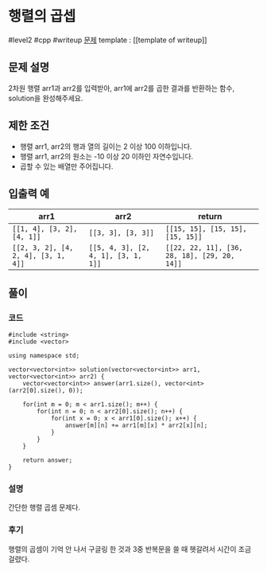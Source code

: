 # 행렬의 곱셉

#level2 #cpp #writeup
[문제](https://school.programmers.co.kr/learn/courses/30/lessons/12949)
template : [[template of writeup]]

## 문제 설명

2차원 행렬 arr1과 arr2를 입력받아, arr1에 arr2를 곱한 결과를 반환하는 함수, solution을 완성해주세요.

## 제한 조건

- 행렬 arr1, arr2의 행과 열의 길이는 2 이상 100 이하입니다.
- 행렬 arr1, arr2의 원소는 -10 이상 20 이하인 자연수입니다.
- 곱할 수 있는 배열만 주어집니다.

## 입출력 예

| arr1                                | arr2                                | return                                       |
| ----------------------------------- | ----------------------------------- | -------------------------------------------- |
| `[[1, 4], [3, 2], [4, 1]]`          | `[[3, 3], [3, 3]]`                  | `[[15, 15], [15, 15], [15, 15]]`             |
| `[[2, 3, 2], [4, 2, 4], [3, 1, 4]]` | `[[5, 4, 3], [2, 4, 1], [3, 1, 1]]` | `[[22, 22, 11], [36, 28, 18], [29, 20, 14]]` |

## 풀이

### 코드

```
#include <string>
#include <vector>

using namespace std;

vector<vector<int>> solution(vector<vector<int>> arr1, vector<vector<int>> arr2) {
    vector<vector<int>> answer(arr1.size(), vector<int>(arr2[0].size(), 0));
    
    for(int m = 0; m < arr1.size(); m++) {
        for(int n = 0; n < arr2[0].size(); n++) {
            for(int x = 0; x < arr1[0].size(); x++) {
                answer[m][n] += arr1[m][x] * arr2[x][n];
            }
        }
    }
    
    return answer;
}
```

### 설명

간단한 행렬 곱셈 문제다.

### 후기

행렬의 곱셈이 기억 안 나서 구글링 한 것과 3중 반복문을 쓸 때 헷갈려서 시간이 조금 걸렸다.
